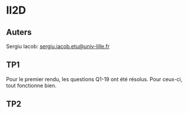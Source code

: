 # II2D

## Auters
Sergiu Iacob: <sergiu.iacob.etu@univ-lille.fr>

## TP1
Pour le premier rendu, les questions Q1-19 ont été résolus. Pour ceux-ci, tout fonctionne bien.

## TP2